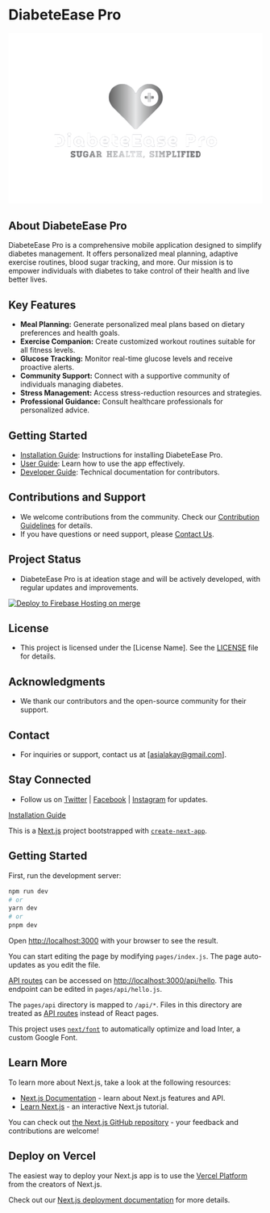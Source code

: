 # DiabeteEase Pro

![DiabeteEase Pro Logo](public/DiabetesEase-Pro.svg)

## About DiabeteEase Pro

DiabeteEase Pro is a comprehensive mobile application designed to simplify diabetes management. It offers personalized meal planning, adaptive exercise routines, blood sugar tracking, and more. Our mission is to empower individuals with diabetes to take control of their health and live better lives.

## Key Features

- **Meal Planning:** Generate personalized meal plans based on dietary preferences and health goals.
- **Exercise Companion:** Create customized workout routines suitable for all fitness levels.
- **Glucose Tracking:** Monitor real-time glucose levels and receive proactive alerts.
- **Community Support:** Connect with a supportive community of individuals managing diabetes.
- **Stress Management:** Access stress-reduction resources and strategies.
- **Professional Guidance:** Consult healthcare professionals for personalized advice.

## Getting Started

- [Installation Guide](#link-to-installation-guide): Instructions for installing DiabeteEase Pro.
- [User Guide](#link-to-user-guide): Learn how to use the app effectively.
- [Developer Guide](#link-to-developer-guide): Technical documentation for contributors.

## Contributions and Support

- We welcome contributions from the community. Check our [Contribution Guidelines](#link-to-contribution-guidelines) for details.
- If you have questions or need support, please [Contact Us](asialakay@gmail.com).

## Project Status

- DiabeteEase Pro is at ideation stage and will be actively developed, with regular updates and improvements.

[![Deploy to Firebase Hosting on merge](https://github.com/asiakay/DiabetesEase-Pro/actions/workflows/firebase-hosting-merge.yml/badge.svg)](https://github.com/asiakay/DiabetesEase-Pro/actions/workflows/firebase-hosting-merge.yml)

## License

- This project is licensed under the [License Name]. See the [LICENSE](LICENSE) file for details.

## Acknowledgments

- We thank our contributors and the open-source community for their support.

## Contact

- For inquiries or support, contact us at [asialakay@gmail.com].

## Stay Connected

- Follow us on [Twitter](#link-to-twitter) | [Facebook](#link-to-facebook) | [Instagram](#link-to-instagram) for updates.

[Installation Guide](#link-to-installation-guide)

This is a [Next.js](https://nextjs.org/) project bootstrapped with [`create-next-app`](https://github.com/vercel/next.js/tree/canary/packages/create-next-app).

## Getting Started

First, run the development server:

```bash
npm run dev
# or
yarn dev
# or
pnpm dev
```

Open [http://localhost:3000](http://localhost:3000) with your browser to see the result.

You can start editing the page by modifying `pages/index.js`. The page auto-updates as you edit the file.

[API routes](https://nextjs.org/docs/api-routes/introduction) can be accessed on [http://localhost:3000/api/hello](http://localhost:3000/api/hello). This endpoint can be edited in `pages/api/hello.js`.

The `pages/api` directory is mapped to `/api/*`. Files in this directory are treated as [API routes](https://nextjs.org/docs/api-routes/introduction) instead of React pages.

This project uses [`next/font`](https://nextjs.org/docs/basic-features/font-optimization) to automatically optimize and load Inter, a custom Google Font.

## Learn More

To learn more about Next.js, take a look at the following resources:

- [Next.js Documentation](https://nextjs.org/docs) - learn about Next.js features and API.
- [Learn Next.js](https://nextjs.org/learn) - an interactive Next.js tutorial.

You can check out [the Next.js GitHub repository](https://github.com/vercel/next.js/) - your feedback and contributions are welcome!

## Deploy on Vercel

The easiest way to deploy your Next.js app is to use the [Vercel Platform](https://vercel.com/new?utm_medium=default-template&filter=next.js&utm_source=create-next-app&utm_campaign=create-next-app-readme) from the creators of Next.js.

Check out our [Next.js deployment documentation](https://nextjs.org/docs/deployment) for more details.
